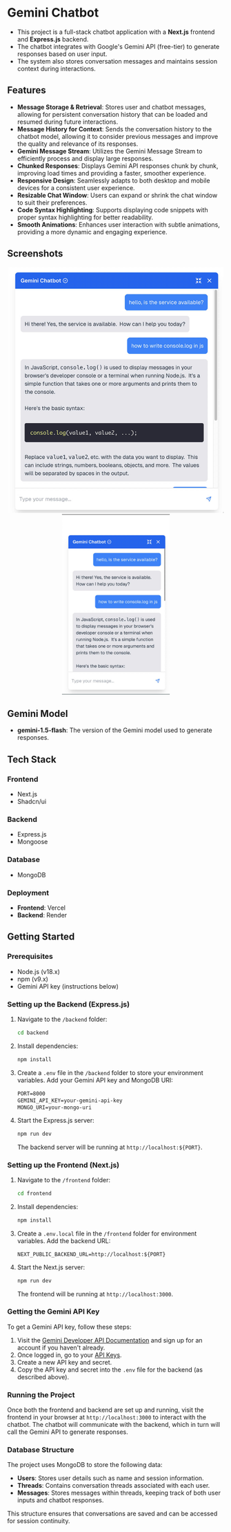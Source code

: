 # Gemini Chatbot

- This project is a full-stack chatbot application with a **Next.js** frontend and **Express.js** backend.
- The chatbot integrates with Google's Gemini API (free-tier) to generate responses based on user input.
- The system also stores conversation messages and maintains session context during interactions.

## Features

- **Message Storage & Retrieval**: Stores user and chatbot messages, allowing for persistent conversation history that can be loaded and resumed during future interactions.
- **Message History for Context**: Sends the conversation history to the chatbot model, allowing it to consider previous messages and improve the quality and relevance of its responses.
- **Gemini Message Stream**: Utilizes the Gemini Message Stream to efficiently process and display large responses.
- **Chunked Responses**: Displays Gemini API responses chunk by chunk, improving load times and providing a faster, smoother experience.
- **Responsive Design**: Seamlessly adapts to both desktop and mobile devices for a consistent user experience.
- **Resizable Chat Window**: Users can expand or shrink the chat window to suit their preferences.
- **Code Syntax Highlighting**: Supports displaying code snippets with proper syntax highlighting for better readability.
- **Smooth Animations**: Enhances user interaction with subtle animations, providing a more dynamic and engaging experience.

## Screenshots

<p align="center">
  <img src="./assets/chatbot-desktop.jpg" alt="Desktop Chatbot UI" width="500">
  <img src="./assets/chatbot-mobile.jpg" alt="Mobile Chatbot UI" width="250">
</p>

## Gemini Model
- **gemini-1.5-flash**: The version of the Gemini model used to generate responses.

## Tech Stack

### Frontend
- Next.js
- Shadcn/ui

### Backend
- Express.js
- Mongoose

### Database
- MongoDB

### Deployment
- **Frontend**: Vercel
- **Backend**: Render

## Getting Started

### Prerequisites

- Node.js (v18.x)
- npm (v9.x)
- Gemini API key (instructions below)

### Setting up the Backend (Express.js)

1. Navigate to the `/backend` folder:

    ```bash
    cd backend
    ```

2. Install dependencies:

    ```bash
    npm install
    ```

3. Create a `.env` file in the `/backend` folder to store your environment variables. Add your Gemini API key and MongoDB URI:

    ```env
    PORT=8000
    GEMINI_API_KEY=your-gemini-api-key
    MONGO_URI=your-mongo-uri
    ```

4. Start the Express.js server:

    ```bash
    npm run dev
    ```

   The backend server will be running at `http://localhost:${PORT}`.

### Setting up the Frontend (Next.js)

1. Navigate to the `/frontend` folder:

    ```bash
    cd frontend
    ```

2. Install dependencies:

    ```bash
    npm install
    ```

3. Create a `.env.local` file in the `/frontend` folder for environment variables. Add the backend URL:

    ```env
    NEXT_PUBLIC_BACKEND_URL=http://localhost:${PORT}
    ```

4. Start the Next.js server:

    ```bash
    npm run dev
    ```

   The frontend will be running at `http://localhost:3000`.

### Getting the Gemini API Key

To get a Gemini API key, follow these steps:

1. Visit the [Gemini Developer API Documentation](https://ai.google.dev/gemini-api/docs) and sign up for an account if you haven't already.
2. Once logged in, go to your [API Keys](https://aistudio.google.com/apikey).
3. Create a new API key and secret.
4. Copy the API key and secret into the `.env` file for the backend (as described above).

### Running the Project

Once both the frontend and backend are set up and running, visit the frontend in your browser at `http://localhost:3000` to interact with the chatbot. The chatbot will communicate with the backend, which in turn will call the Gemini API to generate responses.

### Database Structure

The project uses MongoDB to store the following data:

- **Users**: Stores user details such as name and session information.
- **Threads**: Contains conversation threads associated with each user.
- **Messages**: Stores messages within threads, keeping track of both user inputs and chatbot responses.

This structure ensures that conversations are saved and can be accessed for session continuity.
